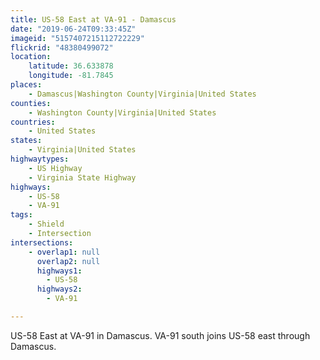 ```yaml
---
title: US-58 East at VA-91 - Damascus
date: "2019-06-24T09:33:45Z"
imageid: "5157407215112722229"
flickrid: "48380499072"
location:
    latitude: 36.633878
    longitude: -81.7845
places:
    - Damascus|Washington County|Virginia|United States
counties:
    - Washington County|Virginia|United States
countries:
    - United States
states:
    - Virginia|United States
highwaytypes:
    - US Highway
    - Virginia State Highway
highways:
    - US-58
    - VA-91
tags:
    - Shield
    - Intersection
intersections:
    - overlap1: null
      overlap2: null
      highways1:
        - US-58
      highways2:
        - VA-91

---
```

US-58 East at VA-91 in Damascus.  VA-91 south joins US-58 east through Damascus.